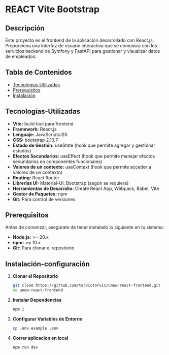 # REACT Vite Bootstrap

## Descripción

Este proyecto es el frontend de la aplicación desarrollado con React.js. Proporciona una interfaz de usuario interactiva que se comunica con los servicios backend de Symfony y FastAPI para gestionar y visualizar datos de empleados.

## Tabla de Contenidos

- [Tecnologías Utilizadas](#tecnologías-utilizadas)
- [Prerequisitos](#prerequisitos)
- [Instalación](#instalación-configuración)


## Tecnologías-Utilizadas
- **Vite:** build tool para frontend
- **Framework:** React.js
- **Lenguaje:** JavaScript/JSX
- **CSS:** bootstrap 2.10.7
- **Estado de Gestión:** useState (hook que permite agregar y gestionar estados)
- **Efectos Secundarios:** useEffect (hook que permite manejar efectos secundarios en componentes funcionales)
- **Valores de un contexto:** useContext (hook que permite acceder a valores de un contexto)
- **Routing:** React Router
- **Librerías UI:** Material-UI, Bootstrap (según se requiera)
- **Herramientas de Desarrollo:** Create React App, Webpack, Babel, Vite
- **Gestor de Paquetes:** npm
- **Git:** Para control de versiones

## Prerequisitos

Antes de comenzar, asegúrate de tener instalado lo siguiente en tu sistema:

- **Node.js:** >= 20.x
- **npm:** >= 10.x
- **Git:** Para clonar el repositorio

## Instalación-configuración

1. **Clonar el Repositorio**

   ```bash
   git clone https://github.com/torvictorvic/unow-react-frontend.git
   cd unow-react-frontend

2. **Instalar Dependencias**

   ```bash
   npm i

3. **Configurar Variables de Entorno**
   ```bash
   cp .env.example .env

4. **Correr aplicacion en local**
   ```bash
   npm run dev

